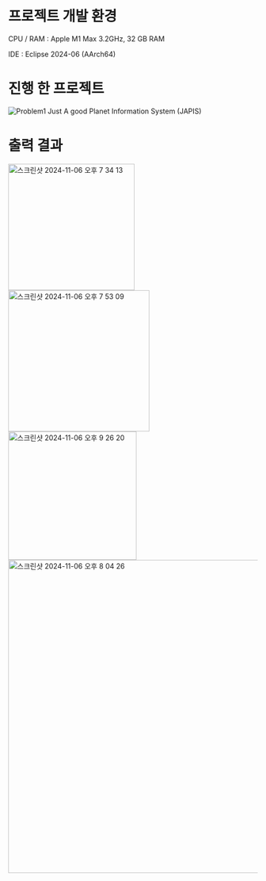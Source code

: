 # 프로젝트 개발 환경
CPU / RAM : Apple M1 Max 3.2GHz, 32 GB RAM

IDE : Eclipse 2024-06 (AArch64)

# 진행 한 프로젝트
![Problem1](https://github.com/user-attachments/assets/05a37768-b9fb-47c6-a05b-ae60f412cdc7)
Just A good Planet Information System (JAPIS)

# 출력 결과
<img width="255" alt="스크린샷 2024-11-06 오후 7 34 13" src="https://github.com/user-attachments/assets/91257ea0-e46d-447d-88d5-24ba0850ad40">
<img width="285" alt="스크린샷 2024-11-06 오후 7 53 09" src="https://github.com/user-attachments/assets/bbf86746-7c4b-4592-80ba-100f9cff97e0">
<img width="259" alt="스크린샷 2024-11-06 오후 9 26 20" src="https://github.com/user-attachments/assets/242e868f-d7b0-4170-819b-58a574e43073">
<img width="632" alt="스크린샷 2024-11-06 오후 8 04 26" src="https://github.com/user-attachments/assets/839e1361-77e6-4141-bda1-3380ee054ad4">
